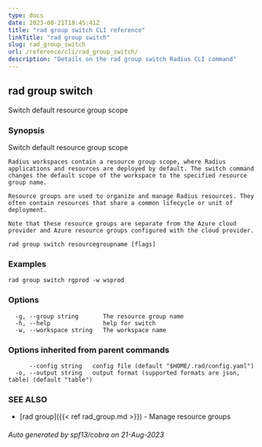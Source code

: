 ```yaml
---
type: docs
date: 2023-08-21T18:45:41Z
title: "rad group switch CLI reference"
linkTitle: "rad group switch"
slug: rad_group_switch
url: /reference/cli/rad_group_switch/
description: "Details on the rad group switch Radius CLI command"
---
```

## rad group switch

Switch default resource group scope

### Synopsis

Switch default resource group scope
	
	Radius workspaces contain a resource group scope, where Radius applications and resources are deployed by default. The switch command changes the default scope of the workspace to the specified resource group name.
	
	Resource groups are used to organize and manage Radius resources. They often contain resources that share a common lifecycle or unit of deployment.
			
	Note that these resource groups are separate from the Azure cloud provider and Azure resource groups configured with the cloud provider.

```
rad group switch resourcegroupname [flags]
```

### Examples

```
rad group switch rgprod -w wsprod
```

### Options

```
  -g, --group string       The resource group name
  -h, --help               help for switch
  -w, --workspace string   The workspace name
```

### Options inherited from parent commands

```
      --config string   config file (default "$HOME/.rad/config.yaml")
  -o, --output string   output format (supported formats are json, table) (default "table")
```

### SEE ALSO

* [rad group]({{< ref rad_group.md >}})	 - Manage resource groups

###### Auto generated by spf13/cobra on 21-Aug-2023

